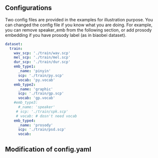 
## Configurations
Two config files are provided in the examples for illustration purpose. You can changed the config file if you know what you are doing. 
For example, you can remove speaker_emb from the following section, or add  prosody embedding if you have prosody label (as in biaobei dataset). 
``` yaml
dataset:
  train:
    wav_scp: './train/wav.scp'
    mel_scp: './train/mel.scp'
    dur_scp: './train/dur.scp'
    emb_type1:
      _name: 'pinyin'
      scp: './train/py.scp'
      vocab: 'py.vocab'
    emb_type2:
      _name: 'graphic'
      scp: './train/gp.scp'
      vocab: 'gp.vocab'
    #emb_type3:
      #_name: 'speaker'
     # scp: './train/spk.scp'
     # vocab: # dosn't need vocab
    emb_type4:
      _name: 'prosody'
      scp: './train/psd.scp'
      vocab:
```

## Modification of config.yaml
